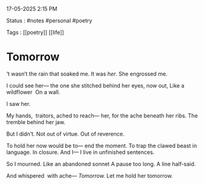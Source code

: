 17-05-2025 2:15 PM

Status : #notes #personal #poetry 

Tags : [[poetry]] [[life]]

# Tomorrow

‘t wasn’t the rain that soaked me.
It was _her_.
She engrossed me.

I could see her—
the one she stitched behind her eyes,
now out,
Like a wildflower 
On a wall.

I saw her.

My hands, 
traitors,
ached to reach—
her,
for the ache beneath her ribs.
The tremble behind her jaw.

But I didn’t.
Not out of virtue.
Out of reverence.

To hold her now
would be to—
end the moment.
To trap the clawed beast
in language.
In closure.
And I—
I live in unfinished sentences.

So I mourned.
Like an abandoned sonnet
A pause too long.
A line half-said.

And whispered 
with ache—
_Tomorrow._
Let me hold her
tomorrow.
